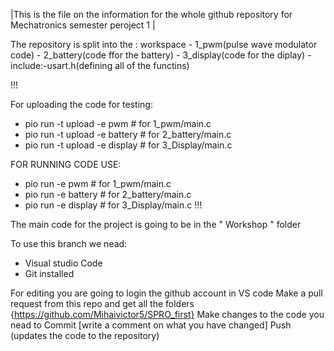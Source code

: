 |This is the file on the information for the whole github repository for Mechatronics semester peroject 1 |

The repository is split into the :
workspace
    - 1_pwm(pulse wave modulator code)
    - 2_battery(code ffor the battery)
    - 3_display(code for the diplay)
    - include:-usart.h(defining all of the functins)

!!!
    
For uploading the code for testing:
- pio run -t upload -e pwm        # for 1_pwm/main.c
- pio run -t  upload -e battery    # for 2_battery/main.c
- pio run -t upload -e display    # for 3_Display/main.c

FOR RUNNING CODE USE: 
- pio run -e pwm        # for 1_pwm/main.c
- pio run -e battery    # for 2_battery/main.c
- pio run -e display    # for 3_Display/main.c
!!!

The main code for the project is going to be in the " Workshop " folder 


To use this branch we nead: 
- Visual studio Code
- Git installed


For editing you are going to login the github account in VS code
Make a pull request from this repo and get all the folders {https://github.com/Mihaivictor5/SPRO_first}
Make changes to the code you nead to
Commit [write a comment on what you have changed] 
Push (updates the code to the repository)

                            




